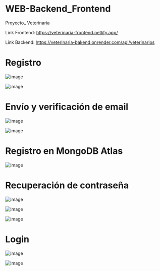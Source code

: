 # WEB-Backend_Frontend
Proyecto_ Veterinaria

Link Frontend: https://veterinaria-frontend.netlify.app/

Link Backend: https://veterinaria-bakend.onrender.com/api/veterinarios

# Registro
![image](https://github.com/dilan-flores/WEB-Backend_Frontend/assets/117755180/d393eced-f096-4857-a716-2611a9cff884)

![image](https://github.com/dilan-flores/WEB-Backend_Frontend/assets/117755180/4f18984b-9c84-44f3-8449-b08e2e90c108)

# Envío y verificación de email
![image](https://github.com/dilan-flores/WEB-Backend_Frontend/assets/117755180/e80c9582-cb0a-48e2-976b-d2c9ef564971)

![image](https://github.com/dilan-flores/WEB-Backend_Frontend/assets/117755180/2fdfe74d-f6f0-443f-a01c-ac44241f67ce)

# Registro en MongoDB Atlas
![image](https://github.com/dilan-flores/WEB-Backend_Frontend/assets/117755180/d77a316b-e50d-4980-807c-ec34e3dcf999)

#  Recuperación de contraseña
![image](https://github.com/dilan-flores/WEB-Backend_Frontend/assets/117755180/2d152f6c-5976-43e1-b9d5-3133cfc6a774)

![image](https://github.com/dilan-flores/WEB-Backend_Frontend/assets/117755180/05b729f2-df01-494c-b94a-a7fd672983e7)

![image](https://github.com/dilan-flores/WEB-Backend_Frontend/assets/117755180/f39ecca5-38ac-4ea1-ba31-fb4eb8ca9791)

# Login
![image](https://github.com/dilan-flores/WEB-Backend_Frontend/assets/117755180/2a4d0586-9df7-48cb-8e57-1fda23812247)

![image](https://github.com/dilan-flores/WEB-Backend_Frontend/assets/117755180/4c84f654-041a-4337-850c-1f132ce254e5)
